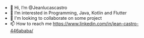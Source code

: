- 👋 Hi, I’m @Jeanlucascastro
- 👀 I’m interested in Programming, Java, Kotlin and Flutter
- 💞️ I'm looking to collaborate on some project
- 📫 How to reach me https://www.linkedin.com/in/jean-castro-446ababa/
